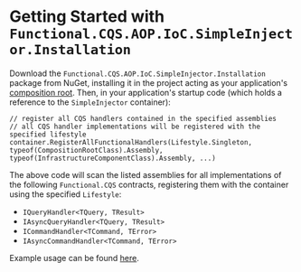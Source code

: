 # Getting Started with `Functional.CQS.AOP.IoC.SimpleInjector.Installation`

Download the `Functional.CQS.AOP.IoC.SimpleInjector.Installation` package from NuGet, installing it in the project acting as your application's [composition root](http://blog.ploeh.dk/2011/07/28/CompositionRoot/).  Then, in your application's startup code (which holds a reference to the `SimpleInjector` container):

```
// register all CQS handlers contained in the specified assemblies
// all CQS handler implementations will be registered with the specified lifestyle
container.RegisterAllFunctionalHandlers(Lifestyle.Singleton, typeof(CompositionRootClass).Assembly, typeof(InfrastructureComponentClass).Assembly, ...)
```

The above code will scan the listed assemblies for all implementations of the following `Functional.CQS` contracts, registering them with the container using the specified `Lifestyle`:
- `IQueryHandler<TQuery, TResult>`
- `IAsyncQueryHandler<TQuery, TResult>`
- `ICommandHandler<TCommand, TError>`
- `IAsyncCommandHandler<TCommand, TError>`

Example usage can be found [here](../../src/Functional.CQS.AOP.IoC.SimpleInjector.Tests/ContainerExtensionsTests.cs).